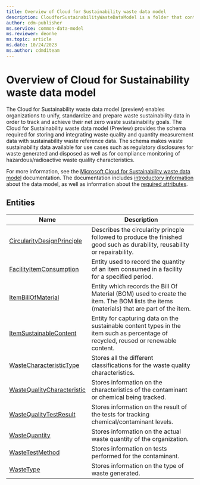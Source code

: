 ```yaml
---
title: Overview of Cloud for Sustainability waste data model
description: CloudforSustainabilityWasteDataModel is a folder that contains standard entities related to the Common Data Model.
author: cdm-publisher
ms.service: common-data-model
ms.reviewer: deonhe
ms.topic: article
ms.date: 10/24/2023
ms.author: cdmditeam
---
```


# Overview of Cloud for Sustainability waste data model

The Cloud for Sustainability waste data model (preview) enables organizations to unify, standardize and prepare waste sustainability data in order to track and achieve their net zero waste sustainability goals. The Cloud for Sustainability waste data model (Preview) provides the schema required for storing and integrating waste quality and quantity measurement data with sustainability waste reference data. The schema makes waste sustainability data available for use cases such as regulatory disclosures for waste generated and disposed as well as for compliance monitoring of hazardous/radioactive waste quality characteristics.

For more information, see the [Microsoft Cloud for Sustainability waste data model](/industry/sustainability/waste-data-model-intro) documentation. The documentation includes [introductory information](/industry/sustainability/waste-data-model-intro) about the data model, as well as information about the [required attributes](/industry/sustainability/waste-data-model-required-attributes).


## Entities

|Name|Description|
|---|---|
|[CircularityDesignPrinciple](CircularityDesignPrinciple.md)|Describes the circularity princple followed to produce the finished good such as durability, reusability or repairability\.|
|[FacilityItemConsumption](FacilityItemConsumption.md)|Entity used to record the quantity of an item consumed in a facility for a specified period\.|
|[ItemBillOfMaterial](ItemBillOfMaterial.md)|Entity which records the Bill Of Material \(BOM\) used to create the item\. The BOM lists the items \(materials\) that are part of the item\.|
|[ItemSustainableContent](ItemSustainableContent.md)|Entity for capturing data on the sustainable content types in the item such as percentage of recycled, reused or renewable content\.|
|[WasteCharacteristicType](WasteCharacteristicType.md)|Stores all the different classifications for the waste quality characteristics\.|
|[WasteQualityCharacteristic](WasteQualityCharacteristic.md)|Stores information on the characteristics of the contaminant or chemical being tracked\.|
|[WasteQualityTestResult](WasteQualityTestResult.md)|Stores information on the result of the tests for tracking chemical/contaminant levels\.|
|[WasteQuantity](WasteQuantity.md)|Stores information on the actual waste quantity of the organization\.|
|[WasteTestMethod](WasteTestMethod.md)|Stores information on tests performed for the contaminant\.|
|[WasteType](WasteType.md)|Stores information on the type of waste generated\.|
